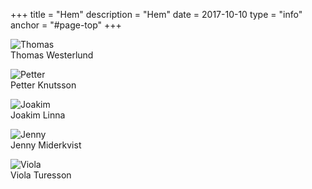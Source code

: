 +++
title = "Hem"
description = "Hem"
date = 2017-10-10
type = "info"
anchor = "#page-top"
+++





![Thomas](../images/thomas-thumbnail.jpg "Thomas Westerlund")  
     Thomas Westerlund  
    <a href="mailto:dmmealer@gmail.com"><i class="fa fa-2x fa-envelope"></i></a> <a href="https://github.com/Miuw"><i class="fa fa-2x fa-github"></i></a>  

![Petter](../images/petter-thumbnail.jpg "Petter Knutsson")  
     Petter Knutsson   
    <a href="mailto:Petterknutsson5@gmail.com"><i class="fa fa-2x fa-envelope"></i></a> <a href="https://github.com/pettrz"><i class="fa fa-2x fa-github"></i></a> 

![Joakim](../images/joakim-thumbnail.jpg "Joakim Linna")  
     Joakim Linna  
    <a href="mailto:joakimlinna1998@gmail.com"><i class="fa fa-2x fa-envelope"></i></a> <a href="https://github.com/kimcodekill"><i class="fa fa-2x fa-github"></i></a> 

![Jenny](../images/jenny-thumbnail.jpg "Jenny Miderkvist")  
     Jenny Miderkvist   
    <a href="mailto:jenny.miderkvist@gmail.com"><i class="fa fa-2x fa-envelope"></i></a> <a href="https://github.com/jennymi"><i class="fa fa-2x fa-github"></i></a> 

![Viola](../images/viola-thumbnail.jpg "Viola Turesson")  
     Viola Turesson  
    <a href="mailto:violaturesson@gmail.com"><i class="fa fa-2x fa-envelope"></i></a> <a href="https://github.com/violaturesson"><i class="fa fa-2x fa-github"></i></a> 




